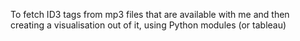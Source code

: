 To fetch ID3 tags from mp3 files that are available with me and then creating a visualisation out of it, using Python modules (or tableau)